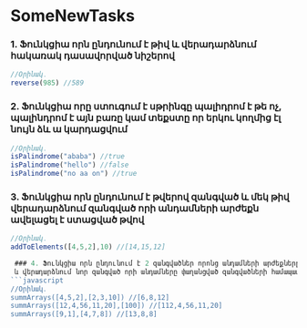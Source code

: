 # SomeNewTasks


### 1. Ֆունկցիա որն ընդունում է թիվ և վերադարձնում հակառակ դասավորված նիշերով
```javascript 
//Օրինակ․
reverse(985) //589
```
### 2. Ֆունկցիա որը ստուգում է սթրինգը պալիդրոմ է թե ոչ, պալինդրոմ է այն բառը կամ տեքստը որ երկու կողմից էլ նույն ձև ա կարդացվում
```javascript 
//Օրինակ․
isPalindrome("ababa") //true
isPalindrome("hello") //false
isPalindrome("no aa on") //true
```
 ### 3. Ֆունկցիա որն ընդունում է թվերով զանգված և մեկ թիվ վերադարձնում զանգված որի անդամների արժեքն ավելացել է ստացված թվով
```javascript 
//Օրինակ․
addToElements([4,5,2],10) //[14,15,12]

 ### 4. Ֆունկցիա որն ընդունում է 2 զանգվածներ որոնց անդամների արժեքները թվեր են,
 և վերադարձնում նոր զանգված որի անդամները փաղանցված զանգվածների համապատասխան ինդեքսնեով անդամների գումարն է: Եթե զանգվածների երկարությունները տարբեր են գումարել 0:
```javascript 
//Օրինակ․
summArrays([4,5,2],[2,3,10]) //[6,8,12]
summArrays([12,4,56,11,20],[100]) //[112,4,56,11,20]
summArrays([9,1],[4,7,8]) //[13,8,8]
